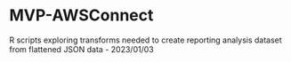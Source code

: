 # MVP-AWSConnect
R scripts exploring transforms needed to create reporting analysis dataset from flattened JSON data - 2023/01/03
